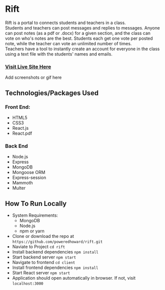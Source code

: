 # Rift  
Rift is a portal to connects students and teachers in a class.  
Students and teachers can post messages and replies to messages. Anyone can post notes (as a pdf or .docx) for a given section, and the class can vote on who's notes are the best. Students each get one vote per posted note, while the teacher can vote an unlimited number of times.  
Teachers have a tool to instantly create an account for everyone in the class using a text file with the students' names and emails.

### [Visit Live Site Here](https://rift-classroom.herokuapp.com/ "Rift")

Add screenshots or gif here

## Technologies/Packages Used
### Front End:
* HTML5
* CSS3
* React.js
* React.pdf


### Back End 
* Node.js
* Express
* MongoDB
* Mongoose ORM
* Express-session
* Mammoth
* Multer


## How To Run Locally
* System Requirements:
    * MongoDB
    * Node.js
    * npm or yarn
* Clone or download the repo at `https://github.com/poweredhoward/rift.git`
* Naviate to Project `cd rift`
* Install backend dependencies `npm install`
* Start backend server `npm start`
* Navigate to frontend `cd client`
* Install frontend dependencies `npm install`
* Start React server `npm start`
* Application should open automatically in browser. If not, visit `localhost:3000`